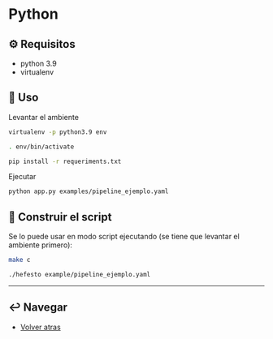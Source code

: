 # Python

## :gear: Requisitos

* python 3.9
* virtualenv

## :tada: Uso

Levantar el ambiente

```bash
virtualenv -p python3.9 env

. env/bin/activate

pip install -r requeriments.txt
```

Ejecutar

```bash
python app.py examples/pipeline_ejemplo.yaml
```

## :tada: Construir el script

Se lo puede usar en modo script ejecutando (se tiene que levantar el ambiente primero):

```bash
make c

./hefesto example/pipeline_ejemplo.yaml
```

---
## :leftwards_arrow_with_hook: Navegar

* [Volver atras](../README.md)
